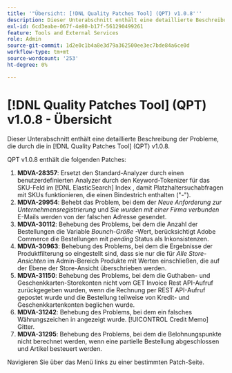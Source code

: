 ```yaml
---
title: '"Übersicht: [!DNL Quality Patches Tool] (QPT) v1.0.8'''
description: Dieser Unterabschnitt enthält eine detaillierte Beschreibung der Probleme, die durch die in [!DNL Quality Patches Tool] (QPT) v1.0.8.
exl-id: 6cd3eabe-067f-4e80-b17f-561290499261
feature: Tools and External Services
role: Admin
source-git-commit: 1d2e0c1b4a8e3d79a362500ee3ec7bde84a6ce0d
workflow-type: tm+mt
source-wordcount: '253'
ht-degree: 0%

---
```


# [!DNL Quality Patches Tool] (QPT) v1.0.8 - Übersicht

Dieser Unterabschnitt enthält eine detaillierte Beschreibung der Probleme, die durch die in [!DNL Quality Patches Tool] (QPT) v1.0.8.

QPT v1.0.8 enthält die folgenden Patches:

1. **MDVA-28357**: Ersetzt den Standard-Analyzer durch einen benutzerdefinierten Analyzer durch den Keyword-Tokenizer für das SKU-Feld im [!DNL ElasticSearch] Index , damit Platzhaltersuchabfragen mit SKUs funktionieren, die einen Bindestrich enthalten (&quot;-&quot;).
1. **MDVA-29954**: Behebt das Problem, bei dem der *Neue Anforderung zur Unternehmensregistrierung* und *Sie wurden mit einer Firma verbunden* E-Mails werden von der falschen Adresse gesendet.
1. **MDVA-30112**: Behebung des Problems, bei dem die Anzahl der Bestellungen die Variable *Bounch-Größe* -Wert, berücksichtigt Adobe Commerce die Bestellungen mit *pending* Status als Inkonsistenzen.
1. **MDVA-30963**: Behebung des Problems, bei dem die Ergebnisse der Produktfilterung so eingestellt sind, dass sie nur die für *Alle Store-Ansichten* im Admin-Bereich Produkte mit Werten einschließen, die auf der Ebene der Store-Ansicht überschrieben werden.
1. **MDVA-31150**: Behebung des Problems, bei dem die Guthaben- und Geschenkkarten-Storekonten nicht vom GET Invoice Rest API-Aufruf zurückgegeben wurden, wenn die Rechnung per REST API-Aufruf gepostet wurde und die Bestellung teilweise von Kredit- und Geschenkkartenkonten beglichen wurde.
1. **MDVA-31242**: Behebung des Problems, bei dem ein falsches Währungszeichen in angezeigt wurde. [!UICONTROL Credit Memo] Gitter.
1. **MDVA-31295**: Behebung des Problems, bei dem die Belohnungspunkte nicht berechnet werden, wenn eine partielle Bestellung abgeschlossen und Artikel besteuert werden.

Navigieren Sie über das Menü links zu einer bestimmten Patch-Seite.
